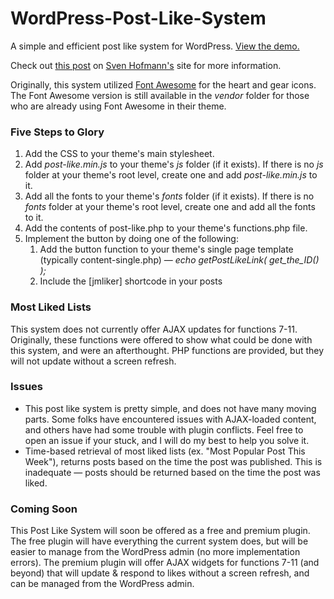 WordPress-Post-Like-System
==========================

A simple and efficient post like system for WordPress. <a href="http://jonmasterson.com/post-like-demo/" target="_blank">View the demo.</a> 

Check out <a href="http://hofmannsven.com/2013/laboratory/wordpress-post-like-system/" target="_blank">this post</a> on <a href="https://twitter.com/hofmannsven" target="_blank">Sven Hofmann's</a> site for more information.

Originally, this system utilized <a href="http://fontawesome.io/" target="_blank">Font Awesome</a> for the heart and gear icons. The Font Awesome version is still available in the <em>vendor</em> folder for those who are already using Font Awesome in their theme.

<h3>Five Steps to Glory</h3>
<ol>
  <li>Add the CSS to your theme's main stylesheet.</li>
  <li>Add <em>post-like.min.js</em> to your theme's <em>js</em> folder (if it exists). If there is no <em>js</em> folder at your theme's root level, create one and add <em>post-like.min.js</em> to it.</li>
  <li>Add all the fonts to your theme's <em>fonts</em> folder (if it exists). If there is no <em>fonts</em> folder at your theme's root level, create one and add all the fonts to it.</li>
  <li>Add the contents of post-like.php to your theme's functions.php file.</li>
  <li>Implement the button by doing one of the following:
    <ol>
      <li>Add the button function to your theme's single page template (typically content-single.php) — <em>echo getPostLikeLink( get_the_ID() );</em></li>
      <li>Include the [jmliker] shortcode in your posts</li>
    </ol>
  </li>
</ol>

<h3>Most Liked Lists</h3>
This system does not currently offer AJAX updates for functions 7-11. Originally, these functions were offered to show what could be done with this system, and were an afterthought. PHP functions are provided, but they will not update without a screen refresh.

<h3>Issues</h3>
<ul>
<li>This post like system is pretty simple, and does not have many moving parts. Some folks have encountered issues with AJAX-loaded content, and others have had some trouble with plugin conflicts. Feel free to open an issue if your stuck, and I will do my best to help you solve it.</li>
<li>Time-based retrieval of most liked lists (ex. "Most Popular Post This Week"), returns posts based on the time the post was published. This is inadequate — posts should be returned based on the time the post was liked.</li>
</ul>

<h3>Coming Soon</h3>
This Post Like System will soon be offered as a free and premium plugin. The free plugin will have everything the current system does, but will be easier to manage from the WordPress admin (no more implementation errors). The premium plugin will offer AJAX widgets for functions 7-11 (and beyond) that will update & respond to likes without a screen refresh, and can be managed from the WordPress admin.
